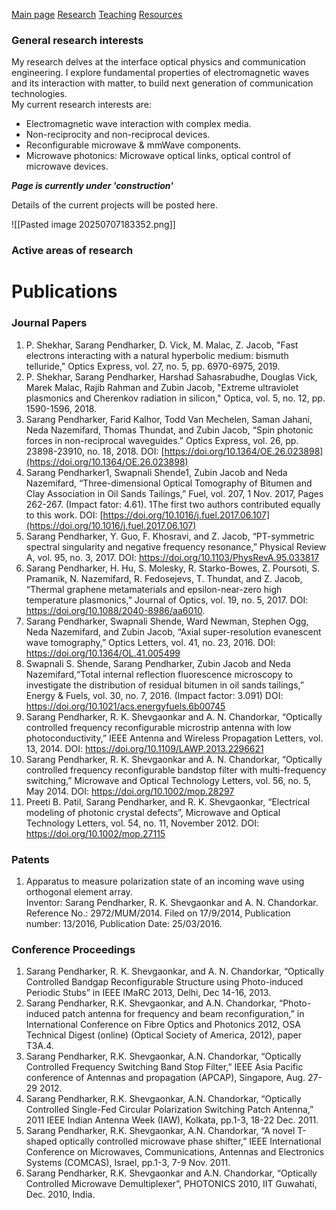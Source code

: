 [Main page](index.md) [Research](Research)  [Teaching](Teaching.md) [Resources](Resources.md) 

### General research interests
My research delves at the interface optical physics and communication engineering. I explore fundamental properties of electromagnetic waves and its interaction with matter, to build next generation of communication technologies.  
My current research interests are:

- Electromagnetic wave interaction with complex media.
- Non-reciprocity and non-reciprocal devices.
- Reconfigurable microwave & mmWave components.
- Microwave photonics: Microwave optical links, optical control of microwave devices. 

_**Page is currently under 'construction'**_

Details of the current projects will be posted here.  

![[Pasted image 20250707183352.png]]


### Active areas of research


# Publications
### Journal Papers

1. P. Shekhar, Sarang Pendharker, D. Vick, M. Malac, Z. Jacob, "Fast electrons interacting with a natural hyperbolic medium: bismuth telluride," Optics Express, vol. 27, no. 5, pp. 6970-6975, 2019.
2. P. Shekhar, Sarang Pendharker, Harshad Sahasrabudhe, Douglas Vick, Marek Malac, Rajib Rahman and Zubin Jacob, "Extreme ultraviolet plasmonics and Cherenkov radiation in silicon," Optica, vol. 5, no. 12, pp. 1590-1596, 2018.
3. Sarang Pendharker, Farid Kalhor, Todd Van Mechelen, Saman Jahani, Neda Nazemifard, Thomas Thundat, and Zubin Jacob, “Spin photonic forces in non-reciprocal waveguides.” Optics Express, vol. 26, pp. 23898-23910, no. 18, 2018. DOI: [https://doi.org/10.1364/OE.26.023898](https://doi.org/10.1364/OE.26.023898)
4. Sarang Pendharker1, Swapnali Shende1, Zubin Jacob and Neda Nazemifard, “Three-dimensional Optical Tomography of Bitumen and Clay Association in Oil Sands Tailings,” Fuel, vol. 207, 1 Nov. 2017, Pages 262-267. (Impact fator: 4.61). 1The first two authors contributed equally to this work. DOI: [https://doi.org/10.1016/j.fuel.2017.06.107](https://doi.org/10.1016/j.fuel.2017.06.107)
5. Sarang Pendharker, Y. Guo, F. Khosravi, and Z. Jacob, “PT-symmetric spectral singularity and negative frequency resonance,” Physical Review A, vol. 95, no. 3, 2017. DOI: https://doi.org/10.1103/PhysRevA.95.033817
6. Sarang Pendharker, H. Hu, S. Molesky, R. Starko-Bowes, Z. Poursoti, S. Pramanik, N. Nazemifard, R. Fedosejevs, T. Thundat, and Z. Jacob, “Thermal graphene metamaterials and epsilon-near-zero high temperature plasmonics,” Journal of Optics, vol. 19, no. 5, 2017. DOI: https://doi.org/10.1088/2040-8986/aa6010.
7. Sarang Pendharker, Swapnali Shende, Ward Newman, Stephen Ogg, Neda Nazemifard, and Zubin Jacob, “Axial super-resolution evanescent wave tomography,” Optics Letters, vol. 41, no. 23, 2016. DOI: https://doi.org/10.1364/OL.41.005499
8. Swapnali S. Shende, Sarang Pendharker, Zubin Jacob and Neda Nazemifard,“Total internal reflection fluorescence microscopy to investigate the distribution of residual bitumen in oil sands tailings,” Energy & Fuels, vol. 30, no. 7, 2016. (Impact factor: 3.091) DOI: https://doi.org/10.1021/acs.energyfuels.6b00745
9. Sarang Pendharker, R. K. Shevgaonkar and A. N. Chandorkar, “Optically controlled frequency reconfigurable microstrip antenna with low photoconductivity,” IEEE Antenna and Wireless Propagation Letters, vol. 13, 2014. DOI: https://doi.org/10.1109/LAWP.2013.2296621
10. Sarang Pendharker, R. K. Shevgaonkar and A. N. Chandorkar, “Optically controlled frequency reconfigurable bandstop filter with multi-frequency switching,” Microwave and Optical Technology Letters, vol. 56, no. 5, May 2014. DOI: https://doi.org/10.1002/mop.28297
11. Preeti B. Patil, Sarang Pendharker, and R. K. Shevgaonkar, “Electrical modeling of photonic crystal defects”, Microwave and Optical Technology Letters, vol. 54, no. 11, November 2012. DOI: https://doi.org/10.1002/mop.27115

### Patents

1. Apparatus to measure polarization state of an incoming wave using orthogonal element array.  
    Inventor: Sarang Pendharker, R. K. Shevgaonkar and A. N. Chandorkar.  
    Reference No.: 2972/MUM/2014. Filed on 17/9/2014, Publication number: 13/2016, Publication Date: 25/03/2016.

### Conference Proceedings

1. Sarang Pendharker, R. K. Shevgaonkar, and A. N. Chandorkar, “Optically Controlled Bandgap Reconfigurable Structure using Photo-induced Periodic Stubs” in IEEE IMaRC 2013, Delhi, Dec 14-16, 2013.
2. Sarang Pendharker, R.K. Shevgaonkar, and A.N. Chandorkar, “Photo-induced patch antenna for frequency and beam reconfiguration,” in International Conference on Fibre Optics and Photonics 2012, OSA Technical Digest (online) (Optical Society of America, 2012), paper T3A.4.
3. Sarang Pendharker, R.K. Shevgaonkar, A.N. Chandorkar, “Optically Controlled Frequency Switching Band Stop Filter,” IEEE Asia Pacific conference of Antennas and propagation (APCAP), Singapore, Aug. 27-29 2012.
4. Sarang Pendharker, R.K. Shevgaonkar, A.N. Chandorkar, “Optically Controlled Single-Fed Circular Polarization Switching Patch Antenna,” 2011 IEEE Indian Antenna Week (IAW), Kolkata, pp.1-3, 18-22 Dec. 2011.
5. Sarang Pendharker, R.K. Shevgaonkar, A.N. Chandorkar, “A novel T-shaped optically controlled microwave phase shifter,” IEEE International Conference on Microwaves, Communications, Antennas and Electronics Systems (COMCAS), Israel, pp.1-3, 7-9 Nov. 2011.
6. Sarang Pendharker, R.K. Shevgaonkar and A.N. Chandorkar, “Optically Controlled Microwave Demultiplexer”, PHOTONICS 2010, IIT Guwahati, Dec. 2010, India.
